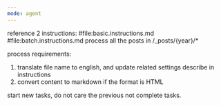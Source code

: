 ```yaml
---
mode: agent
---
```


reference 2 instructions: #file:basic.instructions.md #file:batch.instructions.md 
process all the posts in /_posts/{year}/*

process requirements:
1. translate file name to english, and update related settings describe in instructions
2. convert content to markdown if the format is HTML

start new tasks, do not care the previous not complete tasks.